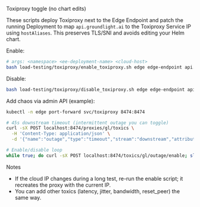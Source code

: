 Toxiproxy toggle (no chart edits)

These scripts deploy Toxiproxy next to the Edge Endpoint and patch the running Deployment to map `api.groundlight.ai` to the Toxiproxy Service IP using `hostAliases`. This preserves TLS/SNI and avoids editing your Helm chart.

Enable:
```bash
# args: <namespace> <ee-deployment-name> <cloud-host>
bash load-testing/toxiproxy/enable_toxiproxy.sh edge edge-endpoint api.groundlight.ai
```

Disable:
```bash
bash load-testing/toxiproxy/disable_toxiproxy.sh edge edge-endpoint api.groundlight.ai
```

Add chaos via admin API (example):
```bash
kubectl -n edge port-forward svc/toxiproxy 8474:8474

# 45s downstream timeout (intermittent outage you can toggle)
curl -sX POST localhost:8474/proxies/gl/toxics \
  -H 'Content-Type: application/json' \
  -d '{"name":"outage","type":"timeout","stream":"downstream","attributes":{"timeout":45000}}'

# Enable/disable loop
while true; do curl -sX POST localhost:8474/toxics/gl/outage/enable; sleep 30; curl -sX POST localhost:8474/toxics/gl/outage/disable; sleep 30; done
```

Notes
- If the cloud IP changes during a long test, re-run the enable script; it recreates the proxy with the current IP.
- You can add other toxics (latency, jitter, bandwidth, reset_peer) the same way.

